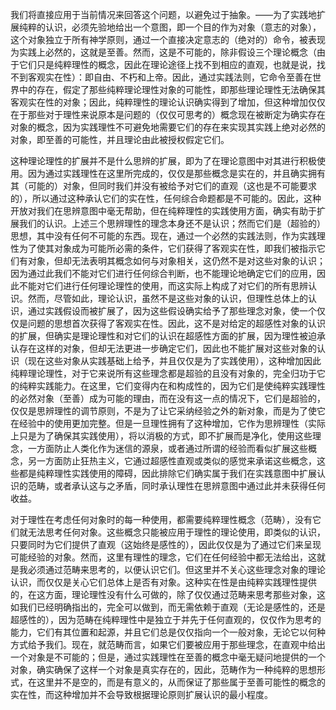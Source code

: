 
我们将直接应用于当前情况来回答这个问题，以避免过于抽象。——为了实践地扩展纯粹的认识，必须先验地给出一个意图，即一个目的作为对象（意志的对象），这个对象独立于所有神学原则，通过一个直接决定意志的（绝对的）命令，被表现为实践上必然的，这就是至善。然而，这是不可能的，除非假设三个理论概念（由于它们只是纯粹理性的概念，因此在理论途径上找不到相应的直观，也就是说，找不到客观实在性）：即自由、不朽和上帝。因此，通过实践法则，它命令至善在世界中的存在，假定了那些纯粹理论理性对象的可能性，即那些理论理性无法确保其客观实在性的对象；因此，纯粹理性的理论认识确实得到了增加，但这种增加仅仅在于那些对于理性来说原本是问题的（仅仅可思考的）概念现在被断定为确实存在对象的概念，因为实践理性不可避免地需要它们的存在来实现其实践上绝对必然的对象，即至善的可能性，并且理论由此被授权假定它们。

这种理论理性的扩展并不是什么思辨的扩展，即为了在理论意图中对其进行积极使用。因为通过实践理性在这里所完成的，仅仅是那些概念是实在的，并且确实拥有其（可能的）对象，但同时我们并没有被给予对它们的直观（这也是不可能要求的），所以通过这种承认它们的实在性，任何综合命题都是不可能的。因此，这种开放对我们在思辨意图中毫无帮助，但在纯粹理性的实践使用方面，确实有助于扩展我们的认识。上述三个思辨理性的理念本身还不是认识；然而它们是（超验的）思想，其中没有任何不可能的东西。现在，通过一个必然的实践法则，作为实践理性为了使其对象成为可能所必需的条件，它们获得了客观实在性，即我们被指示它们有对象，但却无法表明其概念如何与对象相关，这仍然不是对这些对象的认识；因为通过此我们不能对它们进行任何综合判断，也不能理论地确定它们的应用，因此不能对它们进行任何理论理性的使用，而这实际上构成了对它们的所有思辨认识。然而，尽管如此，理论认识，虽然不是这些对象的认识，但理性总体上的认识，通过实践假设而被扩展了，因为这些假设确实给予了那些理念对象，使一个仅仅是问题的思想首次获得了客观实在性。因此，这不是对给定的超感性对象的认识的扩展，但确实是理论理性和对它们的认识在超感性方面的扩展，因为理性被迫承认存在这样的对象，但却无法更进一步确定它们，因此也不能扩展对这些对象的认识（现在这些对象从实践基础上给予，并且仅仅是为了实践使用），这种增加因此纯粹理论理性，对于它来说所有这些理念都是超验的且没有对象的，完全归功于它的纯粹实践能力。在这里，它们变得内在和构成性的，因为它们是使纯粹实践理性的必然对象（至善）成为可能的理由，而在没有这一点的情况下，它们是超验的，仅仅是思辨理性的调节原则，不是为了让它采纳经验之外的新对象，而是为了使它在经验中的使用更加完整。但是一旦理性拥有了这种增加，它作为思辨理性（实际上只是为了确保其实践使用），将以消极的方式，即不扩展而是净化，使用这些理念，一方面防止人类化作为迷信的源泉，或者通过所谓的经验而看似扩展这些概念，另一方面防止狂热主义，它通过超感性直观或类似的感觉来承诺这些概念，这些都是纯粹理性实践使用的障碍，因此排除它们确实属于我们在实践意图中扩展认识的范畴，或者承认这与之矛盾，同时承认理性在思辨意图中通过此并未获得任何收益。

对于理性在考虑任何对象时的每一种使用，都需要纯粹理性概念（范畴），没有它们就无法思考任何对象。这些概念只能被应用于理性的理论使用，即类似的认识，只要同时为它们提供了直观（这始终是感性的），因此仅仅是为了通过它们来呈现可能经验的对象。然而，这里有理性的理念，它们在任何经验中都无法给出，这就是我必须通过范畴来思考的，以便认识它们。但这里并不关心这些理念对象的理论认识，而仅仅是关心它们总体上是否有对象。这种实在性是由纯粹实践理性提供的，在这方面，理论理性没有什么可做的，除了仅仅通过范畴来思考那些对象，这如我们已经明确指出的，完全可以做到，而无需依赖于直观（无论是感性的，还是超感性的），因为范畴在纯粹理性中是独立于并先于任何直观的，仅仅作为思考的能力，它们有其位置和起源，并且它们总是仅仅指向一个一般对象，无论它以何种方式给予我们。现在，就范畴而言，如果它们要被应用于那些理念，在直观中给出一个对象是不可能的；但是，通过实践理性在至善的概念中毫无疑问地提供的一个对象，确实确保了这样一个对象是真实存在的，因此，范畴作为一种纯粹的思想形式，在这里并不是空的，而是有意义的，从而保证了那些属于至善可能性的概念的实在性，而这种增加并不会导致根据理论原则扩展认识的最小程度。